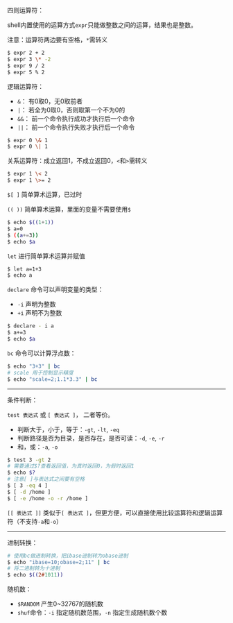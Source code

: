 四则运算符：

shell内置使用的运算方式`expr`只能做整数之间的运算，结果也是整数。

注意：运算符两边要有空格，`*`需转义

``` Bash
$ expr 2 + 2
$ expr 3 \* -2
$ expr 9 / 2
$ expr 5 % 2
```

逻辑运算符：

- `&`： 有0取0，无0取前者
- `|`： 若全为0取0，否则取第一个不为0的
- `&&`： 前一个命令执行成功才执行后一个命令
- `||`： 前一个命令执行失败才执行后一个命令

``` Bash
$ expr 0 \& 1
$ expr 0 \| 1
```

关系运算符：成立返回1，不成立返回0，`<`和`>`需转义

``` Bash
$ expr 1 \< 2
$ expr 1 \>= 2
```

`$[ ]` 简单算术运算，已过时

`(( ))` 简单算术运算，里面的变量不需要使用`$`

``` Bash
$ echo $((1+1))
$ a=0
$ ((a+=3))
$ echo $a
```

`let` 进行简单算术运算并赋值

``` Bash
$ let a=1+3
$ echo a
```

`declare` 命令可以声明变量的类型：

- `-i` 声明为整数
- `+i` 声明不为整数

``` Bash
$ declare - i a
$ a+=3
$ echo $a
```

`bc` 命令可以计算浮点数：

``` Bash
$ echo "3+3" | bc
# scale 用于控制显示精度
$ echo "scale=2;1.1*3.3" | bc
```

---

条件判断：

`test 表达式` 或 `[ 表达式 ]`， 二者等价。

- 判断大于，小于，等于：`-gt`, `-lt`, `-eq`
- 判断路径是否为目录，是否存在，是否可读：`-d`, `-e`, `-r`
- 和，或：`-a`, `-o`

``` Bash
$ test 3 -gt 2
# 需要通过$?查看返回值，为真时返回0，为假时返回1
$ echo $?
# 注意[ ]与表达式之间要有空格
$ [ 3 -eq 4 ]
$ [ -d /home ]
$ [ -e /home -o -r /home ]
```

`[[ 表达式 ]]` 类似于`[ 表达式 ]`，但更方便，可以直接使用比较运算符和逻辑运算符（不支持`-a`和`-o`）

---

进制转换：

``` Bash
# 使用bc做进制转换，把ibase进制转为obase进制
$ echo "ibase=10;obase=2;11" | bc
# 将二进制转为十进制
$ echo $((2#1011))
```

随机数：

- `$RANDOM` 产生0\~32767的随机数
- `shuf`命令：`-i` 指定随机数范围，`-n` 指定生成随机数个数

